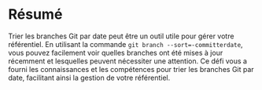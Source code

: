 # Résumé

Trier les branches Git par date peut être un outil utile pour gérer votre référentiel. En utilisant la commande `git branch --sort=-committerdate`, vous pouvez facilement voir quelles branches ont été mises à jour récemment et lesquelles peuvent nécessiter une attention. Ce défi vous a fourni les connaissances et les compétences pour trier les branches Git par date, facilitant ainsi la gestion de votre référentiel.
